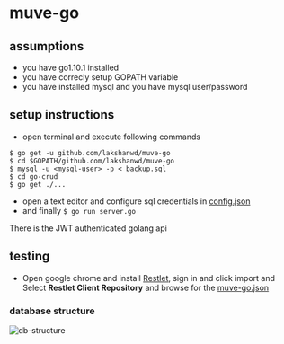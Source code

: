 # muve-go

## assumptions
* you have go1.10.1 installed
* you have correcly setup GOPATH variable
* you have installed mysql and you have mysql user/password

## setup instructions
* open terminal and execute following commands
```shell
$ go get -u github.com/lakshanwd/muve-go
$ cd $GOPATH/github.com/lakshanwd/muve-go
$ mysql -u <mysql-user> -p < backup.sql
$ cd go-crud
$ go get ./...
```
* open a text editor and configure sql credentials in [config.json](https://github.com/lakshanwd/muve-go/blob/master/go-crud/config.json)
* and finally `$ go run server.go`

There is the JWT authenticated golang api

## testing
* Open google chrome and install [Restlet](https://chrome.google.com/webstore/detail/restlet-client-rest-api-t/aejoelaoggembcahagimdiliamlcdmfm), 
sign in and click import and Select **Restlet Client Repository** and browse for the [muve-go.json](https://github.com/lakshanwd/muve-go/blob/master/muve-go.json)



### database structure
![db-structure](../master/db-structure.png)
